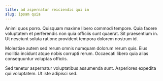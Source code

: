 ```yaml
---
title: ad aspernatur reiciendis qui in
slug: ipsam quia
---
```


Animi quos porro. Quisquam maxime libero commodi tempore. Quia facere voluptatem et perferendis non quia officiis sunt quaerat. Sit praesentium in. Ut nesciunt soluta ratione provident tempora dolorem nostrum id.

Molestiae autem sed rerum omnis numquam dolorum rerum quis. Eius mollitia incidunt atque nobis corrupti rerum. Occaecati libero quia alias consequuntur voluptas officiis.

Sed tenetur aspernatur voluptatibus assumenda sunt. Asperiores expedita qui voluptatem. Ut iste adipisci sed.
